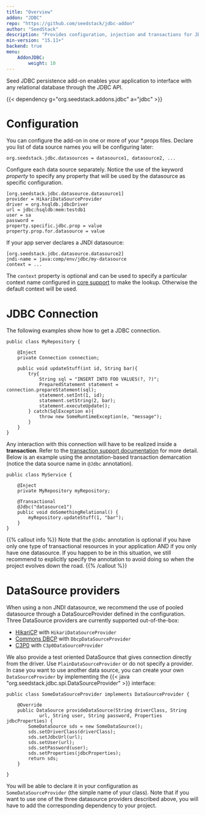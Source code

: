 ```yaml
---
title: "Overview"
addon: "JDBC"
repo: "https://github.com/seedstack/jdbc-addon"
author: "SeedStack"
description: "Provides configuration, injection and transactions for JDBC datasources."
min-version: "15.11+"
backend: true
menu:
    AddonJDBC:
        weight: 10
---
```


Seed JDBC persistence add-on enables your application to interface with any relational database through the JDBC API. 

{{< dependency g="org.seedstack.addons.jdbc" a="jdbc" >}}

# Configuration

You can configure the add-on in one or more of your \*.props files. Declare you list of data source names you will be 
configuring later:

    org.seedstack.jdbc.datasources = datasource1, datasource2, ...
    
Configure each data source separately. Notice the use of the keyword *property* to specify any property that will be 
used by the datasource as specific configuration.

    [org.seedstack.jdbc.datasource.datasource1]
    provider = HikariDataSourceProvider
    driver = org.hsqldb.jdbcDriver
    url = jdbc:hsqldb:mem:testdb1
    user = sa
    password =
    property.specific.jdbc.prop = value
    property.prop.for.datasource = value

If your app server declares a JNDI datasource:

    [org.seedstack.jdbc.datasource.datasource2]
    jndi-name = java:comp/env/jdbc/my-datasource
    context = ...
    
The `context` property is optional and can be used to specify a particular context name configured in 
[core support](/docs/seed/manual/core/jndi) to make the lookup. Otherwise the default context will be used.
    
# JDBC Connection

The following examples show how to get a JDBC connection. 
    
    public class MyRepository {

        @Inject
        private Connection connection;

        public void updateStuff(int id, String bar){
            try{
                String sql = "INSERT INTO FOO VALUES(?, ?)";
                PreparedStatement statement = connection.prepareStatement(sql);
                statement.setInt(1, id);
                statement.setString(2, bar);
                statement.executeUpdate();
            } catch(SqlException e){
                throw new SomeRuntimeException(e, "message");
            }
        }
    }
    
Any interaction with this connection will have to be realized inside a **transaction**. Refer to the [transaction support
documentation](/docs/seed/manual/transactions) for more detail. Below is an example using the annotation-based transaction 
demarcation (notice the data source name in `@Jdbc` annotation).

    public class MyService {

        @Inject
        private MyRepository myRepository;

        @Transactional
        @Jdbc("datasource1")
        public void doSomethingRelational() {
            myRepository.updateStuff(1, "bar");
        }
    }

{{% callout info %}}
Note that the `@Jdbc` annotation is optional if you have only one type of transactional resources in your application AND if you
only have one datasource. If you happen to be in this situation, we still recommend to explicitly specify the annotation 
to avoid doing so when the project evolves down the road.
{{% /callout %}}

# DataSource providers

When using a non JNDI datasource, we recommend the use of pooled datasource through a DataSourceProvider defined in the 
configuration. Three DataSource providers are currently supported out-of-the-box:


* [HikariCP](http://brettwooldridge.github.io/HikariCP/) with `HikariDataSourceProvider`
* [Commons DBCP](http://commons.apache.org/proper/commons-dbcp/) with `DbcpDataSourceProvider`
* [C3P0](http://www.mchange.com/projects/c3p0/) with `C3p0DataSourceProvider`

We also provide a test oriented DataSource that gives connection directly from the driver. Use `PlainDataSourceProvider`
or do not specify a provider. In case you want to use another data source, you can create your own `DataSourceProvider` 
by implementing the {{< java "org.seedstack.jdbc.spi.DataSourceProvider" >}} interface:

    public class SomeDataSourceProvider implements DataSourceProvider {
    
        @Override
        public DataSource provideDataSource(String driverClass, String
                url, String user, String password, Properties jdbcProperties) {
            SomeDataSource sds = new SomeDataSource();
            sds.setDriverClass(driverClass);
            sds.setJdbcUrl(url);
            sds.setUser(url);
            sds.setPassword(user);
            sds.setProperties(jdbcProperties);
            return sds;
        }
    
    }
    
You will be able to declare it in your configuration as `SomeDataSourceProvider` (the simple name of your class). Note 
that if you want to use one of the three datasource providers described above, you will have to add the corresponding 
dependency to your project.
